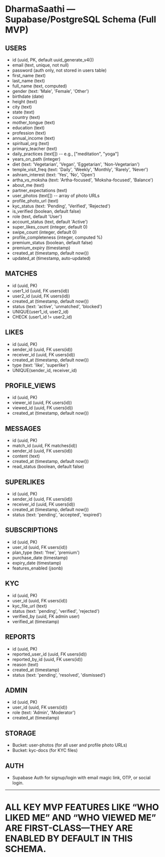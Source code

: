 # DharmaSaathi — Supabase/PostgreSQL Schema (Full MVP)

## USERS
- id (uuid, PK, default uuid_generate_v4())
- email (text, unique, not null)
- password (auth only, not stored in users table)
- first_name (text)
- last_name (text)
- full_name (text, computed)
- gender (text: 'Male', 'Female', 'Other')
- birthdate (date)
- height (text)
- city (text)
- state (text)
- country (text)
- mother_tongue (text)
- education (text)
- profession (text)
- annual_income (text)
- spiritual_org (text)
- primary_teacher (text)
- daily_practices (text[]) -- e.g., ["meditation", "yoga"]
- years_on_path (integer)
- diet (text: 'Vegetarian', 'Vegan', 'Eggetarian', 'Non-Vegetarian')
- temple_visit_freq (text: 'Daily', 'Weekly', 'Monthly', 'Rarely', 'Never')
- ashram_interest (text: 'Yes', 'No', 'Open')
- artha_vs_moksha (text: 'Artha-focused', 'Moksha-focused', 'Balance')
- about_me (text)
- partner_expectations (text)
- user_photos (text[]) -- array of photo URLs
- profile_photo_url (text)
- kyc_status (text: 'Pending', 'Verified', 'Rejected')
- is_verified (boolean, default false)
- role (text, default 'User')
- account_status (text, default 'Active')
- super_likes_count (integer, default 0)
- swipe_count (integer, default 0)
- profile_completeness (integer, computed %)
- premium_status (boolean, default false)
- premium_expiry (timestamp)
- created_at (timestamp, default now())
- updated_at (timestamp, auto-updated)

## MATCHES
- id (uuid, PK)
- user1_id (uuid, FK users(id))
- user2_id (uuid, FK users(id))
- created_at (timestamp, default now())
- status (text: 'active', 'unmatched', 'blocked')
- UNIQUE(user1_id, user2_id)
- CHECK (user1_id != user2_id)

## LIKES
- id (uuid, PK)
- sender_id (uuid, FK users(id))
- receiver_id (uuid, FK users(id))
- created_at (timestamp, default now())
- type (text: 'like', 'superlike')
- UNIQUE(sender_id, receiver_id)

## PROFILE_VIEWS
- id (uuid, PK)
- viewer_id (uuid, FK users(id))
- viewed_id (uuid, FK users(id))
- created_at (timestamp, default now())

## MESSAGES
- id (uuid, PK)
- match_id (uuid, FK matches(id))
- sender_id (uuid, FK users(id))
- content (text)
- created_at (timestamp, default now())
- read_status (boolean, default false)

## SUPERLIKES
- id (uuid, PK)
- sender_id (uuid, FK users(id))
- receiver_id (uuid, FK users(id))
- created_at (timestamp, default now())
- status (text: 'pending', 'accepted', 'expired')

## SUBSCRIPTIONS
- id (uuid, PK)
- user_id (uuid, FK users(id))
- plan_type (text: 'free', 'premium')
- purchase_date (timestamp)
- expiry_date (timestamp)
- features_enabled (jsonb)

## KYC
- id (uuid, PK)
- user_id (uuid, FK users(id))
- kyc_file_url (text)
- status (text: 'pending', 'verified', 'rejected')
- verified_by (uuid, FK admin user)
- verified_at (timestamp)

## REPORTS
- id (uuid, PK)
- reported_user_id (uuid, FK users(id))
- reported_by_id (uuid, FK users(id))
- reason (text)
- created_at (timestamp)
- status (text: 'pending', 'resolved', 'dismissed')

## ADMIN
- id (uuid, PK)
- user_id (uuid, FK users(id))
- role (text: 'Admin', 'Moderator')
- created_at (timestamp)

## STORAGE
- Bucket: user-photos (for all user and profile photo URLs)
- Bucket: kyc-docs (for KYC files)

## AUTH
- Supabase Auth for signup/login with email magic link, OTP, or social login.

---

# ALL KEY MVP FEATURES LIKE “WHO LIKED ME” AND “WHO VIEWED ME” ARE FIRST-CLASS—THEY ARE ENABLED BY DEFAULT IN THIS SCHEMA.
